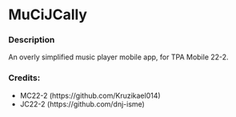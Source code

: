 # MuCiJCally
<h3>Description</h3>
<p>An overly simplified music player mobile app, for TPA Mobile 22-2.</p>

<h3>Credits:</h3>
<ul>
  <li>MC22-2 (https://github.com/Kruzikael014)</li>
  <li>JC22-2 (https://github.com/dnj-isme)</li>
</ul>
